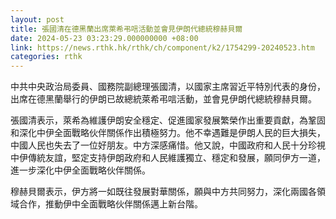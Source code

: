 ```yaml
---
layout: post
title: 張國清在德黑蘭出席萊希弔唁活動並會見伊朗代總統穆赫貝爾
date: 2024-05-23 03:23:29.000000000 +08:00
link: https://news.rthk.hk/rthk/ch/component/k2/1754299-20240523.htm
categories: rthk
---
```


中共中央政治局委員、國務院副總理張國清，以國家主席習近平特別代表的身份，出席在德黑蘭舉行的伊朗已故總統萊希弔唁活動，並會見伊朗代總統穆赫貝爾。

張國清表示，萊希為維護伊朗安全穩定、促進國家發展繁榮作出重要貢獻，為鞏固和深化中伊全面戰略伙伴關係作出積極努力。他不幸遇難是伊朗人民的巨大損失，中國人民也失去了一位好朋友。中方深感痛惜。他又說，中國政府和人民十分珍視中伊傳統友誼，堅定支持伊朗政府和人民維護獨立、穩定和發展，願同伊方一道，進一步深化中伊全面戰略伙伴關係。

穆赫貝爾表示，伊方將一如既往發展對華關係，願與中方共同努力，深化兩國各領域合作，推動伊中全面戰略伙伴關係邁上新台階。
